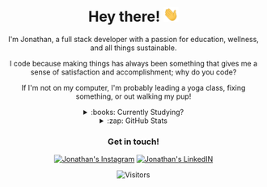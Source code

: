 <h1 align='center'>Hey there! <img  src="https://raw.githubusercontent.com/ABSphreak/ABSphreak/master/gifs/Hi.gif" width="30px"></h1>
<p align='center'>I'm Jonathan, a full stack developer with a passion for education, wellness, and all things sustainable.</p>
<p align='center'>I code because making things has always been something that gives me a sense of satisfaction and accomplishment; why do you code?</p>
<p align='center'>If I'm not on my computer, I'm probably leading a yoga class, fixing something, or out walking my pup!</p>

<div align="center">

  <details>
    <summary>:books: Currently Studying?</summary>
    <br>
    <p>EVERYTHING! :rofl:</p>
    <p>But really, in addition to staying on top of my core skillset,</p> 
    <p>I'm learning about:</p> 
    <a href="https://www.typescriptlang.org/"><img alt="TS" width="26px" src="https://raw.githubusercontent.com/github/explore/80688e429a7d4ef2fca1e82350fe8e3517d3494d/topics/typescript/typescript.png" style="padding-right:10px;"/></a>
    <a href="https://developer.apple.com/swift/"><img alt="Swift" width="26px" src="https://raw.githubusercontent.com/github/explore/80688e429a7d4ef2fca1e82350fe8e3517d3494d/topics/swift/swift.png" style="padding-right:10px;"/></a>
    <a href="https://laravel.com/"><img alt="Laravel/PHP" width="26px" src="https://raw.githubusercontent.com/github/explore/56a826d05cf762b2b50ecbe7d492a839b04f3fbf/topics/laravel/laravel.png" style="padding-right:10px;"/></a>
  </details>

  <details>
    <summary>:zap: GitHub Stats</summary>
    <br>
    <p align="center"> <img src="https://github-readme-stats-sigma-teal-72.vercel.app/api?username=jmphair&show_icons=true&theme=gotham" alt="jmphair" />
  </details>

  <h3 align='center'>Get in touch!</h3>

  <p>
    <a href="https://www.instagram.com/jonathanphair/"><img alt="Jonathan's Instagram" width="26px" src="https://raw.githubusercontent.com/hussainweb/hussainweb/main/icons/instagram.png" /></a>
    <a href="https://www.linkedin.com/in/phair/"><img alt="Jonathan's LinkedIN" width="26px" src="https://raw.githubusercontent.com/peterthehan/peterthehan/master/assets/linkedin.svg" /></a>
  </p>
  
  ![Visitors](https://visitor-badge.glitch.me/badge?page_id=jmphair.jmphair)

</div>

